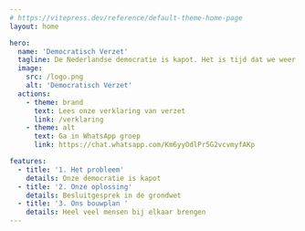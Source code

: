 ```yaml
---
# https://vitepress.dev/reference/default-theme-home-page
layout: home

hero:
  name: 'Democratisch Verzet'
  tagline: De Nederlandse democratie is kapot. Het is tijd dat we weer met elkaar in gesprek gaan. Doe je mee?
  image:
    src: /logo.png
    alt: 'Democratisch Verzet'
  actions:
    - theme: brand
      text: Lees onze verklaring van verzet
      link: /verklaring
    - theme: alt
      text: Ga in WhatsApp groep
      link: https://chat.whatsapp.com/Km6yyOdlPr5G2vcvmyfAKp

features:
  - title: '1. Het probleem'
    details: Onze democratie is kapot
  - title: '2. Onze oplossing'
    details: Besluitgesprek in de grondwet
  - title: '3. Ons bouwplan '
    details: Heel veel mensen bij elkaar brengen
---
```

